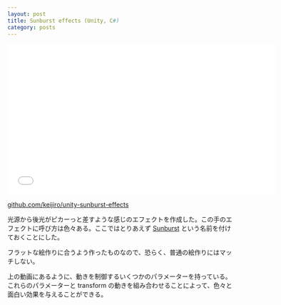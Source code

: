 ```yaml
---
layout: post
title: Sunburst effects (Unity, C#)
category: posts
---
```


<div class="video frame"><iframe src="//player.vimeo.com/video/76949095" width="600" height="338" frameborder="0" webkitallowfullscreen mozallowfullscreen allowfullscreen></iframe></div>

[github.com/keijiro/unity-sunburst-effects](https://github.com/keijiro/unity-sunburst-effects)

光源から後光がピカーっと差すような感じのエフェクトを作成した。この手のエフェクトに呼び方は色々ある。ここではとりあえず [Sunburst](http://en.wikipedia.org/wiki/Sunburst) という名前を付けておくことにした。

フラットな絵作りに合うよう作ったものなので、恐らく、普通の絵作りにはマッチしない。

上の動画にあるように、動きを制御するいくつかのパラメーターを持っている。これらのパラメーターと transform の動きを組み合わせることによって、色々と面白い効果を与えることができる。

